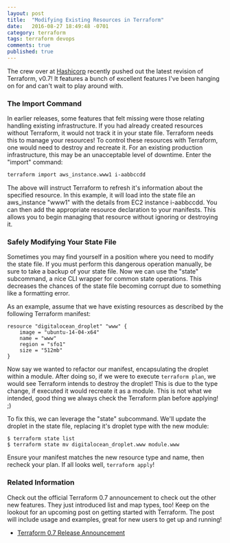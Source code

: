 ```yaml
---
layout: post
title:  "Modifying Existing Resources in Terraform"
date:   2016-08-27 18:49:48 -0701
category: terraform
tags: terraform devops
comments: true
published: true
---
```



The crew over at [Hashicorp](https://www.hashicorp.com/) recently pushed out the latest revision of Terraform, v0.7! It features a bunch of excellent features I've been hanging on for and can't wait to play around with.

### The Import Command
In earlier releases, some features that felt missing were those relating handling existing infrastructure. If you had already created resources without Terraform, it would not track it in your state file. Terraform needs this to manage your resources! To control these resources with Terraform, one would need to destroy and recreate it. For an existing production infrastructure, this may be an unacceptable level of downtime. Enter the "import" command:

```bash
terraform import aws_instance.www1 i-aabbccdd
```

The above will instruct Terraform to refresh it's information about the specified resource. In this example, it will load into the state file an aws_instance "www1" with the details from EC2 instance i-aabbccdd.  You can then add the appropriate resource declaration to your manifests. This allows you to begin managing that resource without ignoring or destroying it.

### Safely Modifying Your State File
Sometimes you may find yourself in a position where you need to modify the state file. If you must perform this dangerous operation manually, be sure to take a backup of your state file. Now we can use the "state" subcommand, a nice CLI wrapper for common state operations. This decreases the chances of the state file becoming corrupt due to something like a formatting error.

As an example, assume that we have existing resources as described by the following Terraform manifest:

```
resource "digitalocean_droplet" "www" {
    image = "ubuntu-14-04-x64"
    name = "www"
    region = "sfo1"
    size = "512mb"
}
```

Now say we wanted to refactor our manifest, encapsulating the droplet within a module. After doing so, if we were to execute `terraform plan`, we would see Terraform intends to destroy the droplet! This is due to the type change, if executed it would recreate it as a module. This is not what we intended, good thing we always check the Terraform plan before applying! ;)

To fix this, we can leverage the "state" subcommand. We'll update the droplet in the state file, replacing it's droplet type with the new module:

```
$ terraform state list
$ terraform state mv digitalocean_droplet.www module.www
```

Ensure your manifest matches the new resource type and name, then recheck your plan. If all looks well, `terraform apply`! 

### Related Information
Check out the official Terraform 0.7 announcement to check out the other new features. They just introduced list and map types, too! Keep on the lookout for an upcoming post on getting started with Terraform. The post will include usage and examples, great for new users to get up and running!

* [Terraform 0.7 Release Announcement](https://www.hashicorp.com/blog/terraform-0-7.html)
